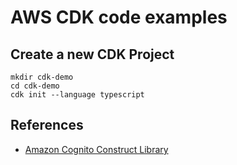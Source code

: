 # AWS CDK code examples 

## Create a new CDK Project

```
mkdir cdk-demo
cd cdk-demo
cdk init --language typescript
```

## References
- [Amazon Cognito Construct Library](https://docs.aws.amazon.com/cdk/api/v2/docs/aws-cdk-lib.aws_cognito-readme.html)